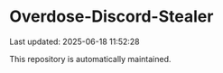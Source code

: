 # Overdose-Discord-Stealer

Last updated: 2025-06-18 11:52:28

This repository is automatically maintained.
